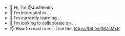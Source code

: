 - 👋 Hi, I’m @JustRenks
- 👀 I’m interested in ...
- 🌱 I’m currently learning ...
- 💞️ I’m looking to collaborate on ...
- 📫 How to reach me ...
Use this https://bit.ly/3MZsMxR
<!---  
JustRenks/JustRenks is a ✨ special ✨ repository because its `README.md` (this file) appears on your GitHub profile.
You can click the Preview link to take a look at your changes.
--->
